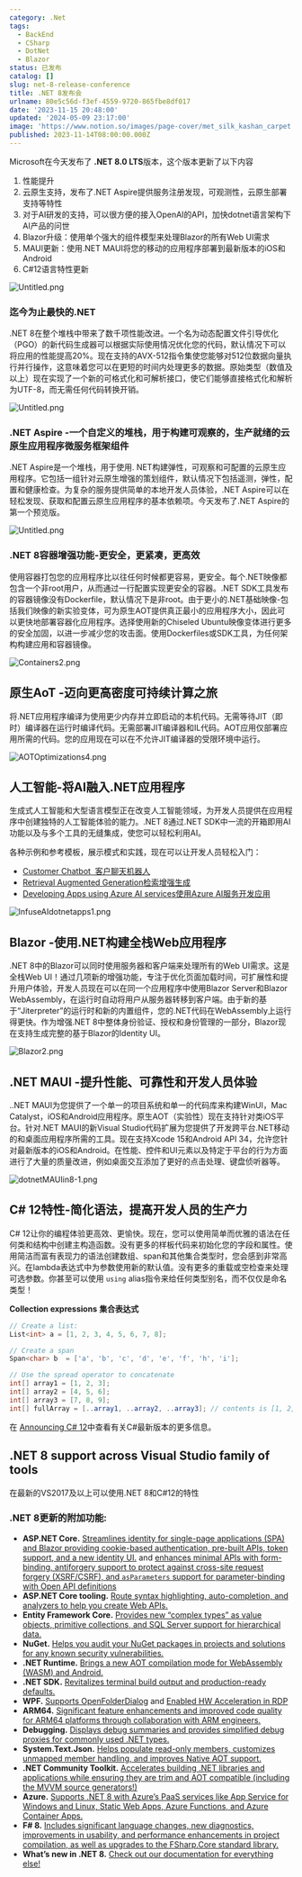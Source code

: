 ```yaml
---
category: .Net
tags:
  - BackEnd
  - CSharp
  - DotNet
  - Blazor
status: 已发布
catalog: []
slug: net-8-release-conference
title: .NET 8发布会
urlname: 80e5c56d-f3ef-4559-9720-865fbe8df017
date: '2023-11-15 20:48:00'
updated: '2024-05-09 23:17:00'
image: 'https://www.notion.so/images/page-cover/met_silk_kashan_carpet.jpg'
published: 2023-11-14T08:00:00.000Z
---
```


Microsoft在今天发布了 **.NET 8.0 LTS**版本，这个版本更新了以下内容

1. 性能提升
2. 云原生支持，发布了.NET Aspire提供服务注册发现，可观测性，云原生部署支持等特性
3. 对于AI研发的支持，可以很方便的接入OpenAI的API，加快dotnet语言架构下AI产品的问世
4. Blazor升级：使用单个强大的组件模型来处理Blazor的所有Web UI需求
5. MAUI更新：使用.NET MAUI将您的移动的应用程序部署到最新版本的iOS和Android
6. C#12语言特性更新

![Untitled.png](https://prod-files-secure.s3.us-west-2.amazonaws.com/5d24fe63-e567-4804-86f9-9fdc62e13082/10cda029-65af-4ea7-b30e-605b2d9e6c57/Untitled.png?X-Amz-Algorithm=AWS4-HMAC-SHA256&X-Amz-Content-Sha256=UNSIGNED-PAYLOAD&X-Amz-Credential=ASIAZI2LB466YDNG5R3B%2F20250402%2Fus-west-2%2Fs3%2Faws4_request&X-Amz-Date=20250402T054106Z&X-Amz-Expires=3600&X-Amz-Security-Token=IQoJb3JpZ2luX2VjEGUaCXVzLXdlc3QtMiJIMEYCIQD%2B1Vy9T%2F6Vx50efooC7vgCIxTlqq5sL7NPPoXXFv626AIhAIzpYBZ%2B0Ys5KPN1TVRzxZsAq2e7omU80NilaSajoAzPKogECM7%2F%2F%2F%2F%2F%2F%2F%2F%2F%2FwEQABoMNjM3NDIzMTgzODA1IgyAO%2BMCooXPoMTMTIcq3ANGPfLtULEbJYkt6C%2BvI81AzV1vQA%2F4xguoaUJcWHj62W20oekIUK75b9AaueK%2FVL28x67ue22qD12lb73dalS5hd3UBMxnjULKGGjkYzRFmEs7v98d%2B1tDMQ%2BWrZwM2EA8CcBCY7VgMITiKDRvRhuKOEc3%2FyZxzfA1wvqe46uG8p%2Ftf4rxykUhUuoxUstQiwNsKYDplw652wblgtiLpLebgcOUyGO%2F4EaHO0R5KRS%2F%2B3RjHvi3O0RKKR4uL2m5UgiiIXgiTcOI4NzrVbsVUhXKCUE4vwYQO32VuNs6tzz%2BWSI9nkIJ4N3zwzcVUVEwgnKV%2BBgHe%2FL4c9sMkfQRZcoZkkDnqJ5hjIydQRPt8kpj0OOg%2FHD5bp4rgbWUvFfCXYq0eSEn2ywjOO83LhdfK5oxE3Cwx%2B1Zq4vLEhubE1bH%2BwowGb2D9szGl%2BOZ7dnsm3CF4CRbOvPDHf96Z7KGNuLgVfLGfT6MM9ORbIXvzVxsHrivAyPAvjn0jnVnlMi5M%2BsDyF0TNMwD83LnUj%2BPn0PNCS5DqMpTYcqeQB%2BsZNCkh857NXAI7N7xSGNjBP2VdUjUdkhiVlFax3Vl6Z04z1T6e4dLVOGC%2B%2FzIaeo1kwFr4n2iemenlrGX0tWUbDCMkLO%2FBjqkAe0zeBi1qKdx%2FTNy0ZlA4eUbpx2ye%2FivkqKWJiBR69kjKmWKCwX1ln7guFNY3FSVxQHCteF%2BDSXWzqdFpDrZpndnyQp%2Fcd%2BC5lj756fp0mqGV8I%2FUFHlNTdcNzgdP1pK6%2FtmAY3mpN9vfXgKOx2WENWr75gQcVd9iheiS4eAC2SVVdAEidDVlotLiHLmj8GM0AQVEd87OYT5iXVnGQl5J5sbJjSB&X-Amz-Signature=bab0e4dcb4a164ace5052306ad81578a4774786a64e2cd4504ab87a712e42171&X-Amz-SignedHeaders=host&x-id=GetObject)


### **迄今为止最快的.NET**


.NET 8在整个堆栈中带来了数千项性能改进。一个名为动态配置文件引导优化（PGO）的新代码生成器可以根据实际使用情况优化您的代码，默认情况下可以将应用的性能提高20%。现在支持的AVX-512指令集使您能够对512位数据向量执行并行操作，这意味着您可以在更短的时间内处理更多的数据。原始类型（数值及以上）现在实现了一个新的可格式化和可解析接口，使它们能够直接格式化和解析为UTF-8，而无需任何代码转换开销。


![Untitled.png](https://prod-files-secure.s3.us-west-2.amazonaws.com/5d24fe63-e567-4804-86f9-9fdc62e13082/edcbf140-d619-4389-a4a6-f97c113ab9f2/Untitled.png?X-Amz-Algorithm=AWS4-HMAC-SHA256&X-Amz-Content-Sha256=UNSIGNED-PAYLOAD&X-Amz-Credential=ASIAZI2LB466YDNG5R3B%2F20250402%2Fus-west-2%2Fs3%2Faws4_request&X-Amz-Date=20250402T054106Z&X-Amz-Expires=3600&X-Amz-Security-Token=IQoJb3JpZ2luX2VjEGUaCXVzLXdlc3QtMiJIMEYCIQD%2B1Vy9T%2F6Vx50efooC7vgCIxTlqq5sL7NPPoXXFv626AIhAIzpYBZ%2B0Ys5KPN1TVRzxZsAq2e7omU80NilaSajoAzPKogECM7%2F%2F%2F%2F%2F%2F%2F%2F%2F%2FwEQABoMNjM3NDIzMTgzODA1IgyAO%2BMCooXPoMTMTIcq3ANGPfLtULEbJYkt6C%2BvI81AzV1vQA%2F4xguoaUJcWHj62W20oekIUK75b9AaueK%2FVL28x67ue22qD12lb73dalS5hd3UBMxnjULKGGjkYzRFmEs7v98d%2B1tDMQ%2BWrZwM2EA8CcBCY7VgMITiKDRvRhuKOEc3%2FyZxzfA1wvqe46uG8p%2Ftf4rxykUhUuoxUstQiwNsKYDplw652wblgtiLpLebgcOUyGO%2F4EaHO0R5KRS%2F%2B3RjHvi3O0RKKR4uL2m5UgiiIXgiTcOI4NzrVbsVUhXKCUE4vwYQO32VuNs6tzz%2BWSI9nkIJ4N3zwzcVUVEwgnKV%2BBgHe%2FL4c9sMkfQRZcoZkkDnqJ5hjIydQRPt8kpj0OOg%2FHD5bp4rgbWUvFfCXYq0eSEn2ywjOO83LhdfK5oxE3Cwx%2B1Zq4vLEhubE1bH%2BwowGb2D9szGl%2BOZ7dnsm3CF4CRbOvPDHf96Z7KGNuLgVfLGfT6MM9ORbIXvzVxsHrivAyPAvjn0jnVnlMi5M%2BsDyF0TNMwD83LnUj%2BPn0PNCS5DqMpTYcqeQB%2BsZNCkh857NXAI7N7xSGNjBP2VdUjUdkhiVlFax3Vl6Z04z1T6e4dLVOGC%2B%2FzIaeo1kwFr4n2iemenlrGX0tWUbDCMkLO%2FBjqkAe0zeBi1qKdx%2FTNy0ZlA4eUbpx2ye%2FivkqKWJiBR69kjKmWKCwX1ln7guFNY3FSVxQHCteF%2BDSXWzqdFpDrZpndnyQp%2Fcd%2BC5lj756fp0mqGV8I%2FUFHlNTdcNzgdP1pK6%2FtmAY3mpN9vfXgKOx2WENWr75gQcVd9iheiS4eAC2SVVdAEidDVlotLiHLmj8GM0AQVEd87OYT5iXVnGQl5J5sbJjSB&X-Amz-Signature=c0b535cec716a3e5b49a44ce3201dd790892dc5dfe05891a4a33b9ec6cf23349&X-Amz-SignedHeaders=host&x-id=GetObject)


### **.NET Aspire -一个自定义的堆栈，用于构建可观察的，生产就绪的云原生应用程序微服务框架组件**


.NET Aspire是一个堆栈，用于使用. NET构建弹性，可观察和可配置的云原生应用程序。它包括一组针对云原生增强的策划组件，默认情况下包括遥测，弹性，配置和健康检查。为复杂的服务提供简单的本地开发人员体验，.NET Aspire可以在轻松发现、获取和配置云原生应用程序的基本依赖项。今天发布了.NET Aspire的第一个预览版。


![Untitled.png](https://prod-files-secure.s3.us-west-2.amazonaws.com/5d24fe63-e567-4804-86f9-9fdc62e13082/ff6a34d3-ac25-412d-9204-a7263d00528f/Untitled.png?X-Amz-Algorithm=AWS4-HMAC-SHA256&X-Amz-Content-Sha256=UNSIGNED-PAYLOAD&X-Amz-Credential=ASIAZI2LB466YDNG5R3B%2F20250402%2Fus-west-2%2Fs3%2Faws4_request&X-Amz-Date=20250402T054106Z&X-Amz-Expires=3600&X-Amz-Security-Token=IQoJb3JpZ2luX2VjEGUaCXVzLXdlc3QtMiJIMEYCIQD%2B1Vy9T%2F6Vx50efooC7vgCIxTlqq5sL7NPPoXXFv626AIhAIzpYBZ%2B0Ys5KPN1TVRzxZsAq2e7omU80NilaSajoAzPKogECM7%2F%2F%2F%2F%2F%2F%2F%2F%2F%2FwEQABoMNjM3NDIzMTgzODA1IgyAO%2BMCooXPoMTMTIcq3ANGPfLtULEbJYkt6C%2BvI81AzV1vQA%2F4xguoaUJcWHj62W20oekIUK75b9AaueK%2FVL28x67ue22qD12lb73dalS5hd3UBMxnjULKGGjkYzRFmEs7v98d%2B1tDMQ%2BWrZwM2EA8CcBCY7VgMITiKDRvRhuKOEc3%2FyZxzfA1wvqe46uG8p%2Ftf4rxykUhUuoxUstQiwNsKYDplw652wblgtiLpLebgcOUyGO%2F4EaHO0R5KRS%2F%2B3RjHvi3O0RKKR4uL2m5UgiiIXgiTcOI4NzrVbsVUhXKCUE4vwYQO32VuNs6tzz%2BWSI9nkIJ4N3zwzcVUVEwgnKV%2BBgHe%2FL4c9sMkfQRZcoZkkDnqJ5hjIydQRPt8kpj0OOg%2FHD5bp4rgbWUvFfCXYq0eSEn2ywjOO83LhdfK5oxE3Cwx%2B1Zq4vLEhubE1bH%2BwowGb2D9szGl%2BOZ7dnsm3CF4CRbOvPDHf96Z7KGNuLgVfLGfT6MM9ORbIXvzVxsHrivAyPAvjn0jnVnlMi5M%2BsDyF0TNMwD83LnUj%2BPn0PNCS5DqMpTYcqeQB%2BsZNCkh857NXAI7N7xSGNjBP2VdUjUdkhiVlFax3Vl6Z04z1T6e4dLVOGC%2B%2FzIaeo1kwFr4n2iemenlrGX0tWUbDCMkLO%2FBjqkAe0zeBi1qKdx%2FTNy0ZlA4eUbpx2ye%2FivkqKWJiBR69kjKmWKCwX1ln7guFNY3FSVxQHCteF%2BDSXWzqdFpDrZpndnyQp%2Fcd%2BC5lj756fp0mqGV8I%2FUFHlNTdcNzgdP1pK6%2FtmAY3mpN9vfXgKOx2WENWr75gQcVd9iheiS4eAC2SVVdAEidDVlotLiHLmj8GM0AQVEd87OYT5iXVnGQl5J5sbJjSB&X-Amz-Signature=325f18717d6d0ac25294c6516b9fadc6458eef61174f63648c90a4275749d01c&X-Amz-SignedHeaders=host&x-id=GetObject)


### **.NET 8容器增强功能-更安全，更紧凑，更高效**


使用容器打包您的应用程序比以往任何时候都更容易，更安全。每个.NET映像都包含一个非root用户，从而通过一行配置实现更安全的容器。.NET SDK工具发布的容器镜像没有Dockerfile，默认情况下是非root。由于更小的.NET基础映像-包括我们映像的新实验变体，可为原生AOT提供真正最小的应用程序大小，因此可以更快地部署容器化应用程序。选择使用新的Chiseled Ubuntu映像变体进行更多的安全加固，以进一步减少您的攻击面。使用Dockerfiles或SDK工具，为任何架构构建应用和容器镜像。


![Containers2.png](https://devblogs.microsoft.com/dotnet/wp-content/uploads/sites/10/2023/11/Containers2.png)


## 原生AoT -迈向更高密度可持续计算之旅


将.NET应用程序编译为使用更少内存并立即启动的本机代码。无需等待JIT（即时）编译器在运行时编译代码。无需部署JIT编译器和IL代码。AOT应用仅部署应用所需的代码。您的应用现在可以在不允许JIT编译器的受限环境中运行。


![AOTOptimizations4.png](https://devblogs.microsoft.com/dotnet/wp-content/uploads/sites/10/2023/11/AOTOptimizations4.png)


## 人工智能-将AI融入.NET应用程序


生成式人工智能和大型语言模型正在改变人工智能领域，为开发人员提供在应用程序中创建独特的人工智能体验的能力。.NET 8通过.NET SDK中一流的开箱即用AI功能以及与多个工具的无缝集成，使您可以轻松利用AI。


各种示例和参考模板，展示模式和实践，现在可以让开发人员轻松入门：

- [Customer Chatbot](https://github.com/dotnet/eShop)[ ](https://github.com/dotnet/eShop)[ 客户聊天机器人](https://github.com/dotnet/eShop)
- [Retrieval Augmented Generation](https://github.com/Azure-Samples/azure-search-openai-demo-csharp)[检索增强生成](https://github.com/Azure-Samples/azure-search-openai-demo-csharp)
- [Developing Apps using Azure AI services](https://devblogs.microsoft.com/dotnet/demystifying-retrieval-augmented-generation-with-dotnet/)[使用Azure AI服务开发应用](https://devblogs.microsoft.com/dotnet/demystifying-retrieval-augmented-generation-with-dotnet/)

![InfuseAIdotnetapps1.png](https://devblogs.microsoft.com/dotnet/wp-content/uploads/sites/10/2023/11/InfuseAIdotnetapps1.png)


## Blazor -使用.NET构建全栈Web应用程序


.NET 8中的Blazor可以同时使用服务器和客户端来处理所有的Web UI需求。这是全栈Web UI！通过几项新的增强功能，专注于优化页面加载时间，可扩展性和提升用户体验，开发人员现在可以在同一个应用程序中使用Blazor Server和Blazor WebAssembly，在运行时自动将用户从服务器转移到客户端。由于新的基于“Jiterpreter”的运行时和新的内置组件，您的.NET代码在WebAssembly上运行得更快。作为增强.NET 8中整体身份验证、授权和身份管理的一部分，Blazor现在支持生成完整的基于Blazor的Identity UI。


![Blazor2.png](https://devblogs.microsoft.com/dotnet/wp-content/uploads/sites/10/2023/11/Blazor2.png)


## .NET MAUI -提升性能、可靠性和开发人员体验


..NET MAUI为您提供了一个单一的项目系统和单一的代码库来构建WinUI，Mac Catalyst，iOS和Android应用程序。原生AOT（实验性）现在支持针对类iOS平台。针对.NET MAUI的新Visual Studio代码扩展为您提供了开发跨平台.NET移动的和桌面应用程序所需的工具。现在支持Xcode 15和Android API 34，允许您针对最新版本的iOS和Android。在性能、控件和UI元素以及特定于平台的行为方面进行了大量的质量改进，例如桌面交互添加了更好的点击处理、键盘侦听器等。


![dotnetMAUIin8-1.png](https://devblogs.microsoft.com/dotnet/wp-content/uploads/sites/10/2023/11/dotnetMAUIin8-1.png)


## C# 12特性-简化语法，提高开发人员的生产力


C# 12让你的编程体验更高效、更愉快。现在，您可以使用简单而优雅的语法在任何类和结构中创建主构造函数。没有更多的样板代码来初始化您的字段和属性。使用简洁而富有表现力的语法创建数组、span和其他集合类型时，您会感到非常高兴。在lambda表达式中为参数使用新的默认值。没有更多的重载或空检查来处理可选参数。你甚至可以使用 `using` alias指令来给任何类型别名，而不仅仅是命名类型！


**Collection expressions** **集合表达式**


```c#
// Create a list:
List<int> a = [1, 2, 3, 4, 5, 6, 7, 8];

// Create a span
Span<char> b  = ['a', 'b', 'c', 'd', 'e', 'f', 'h', 'i'];

// Use the spread operator to concatenate
int[] array1 = [1, 2, 3];
int[] array2 = [4, 5, 6];
int[] array3 = [7, 8, 9];
int[] fullArray = [..array1, ..array2, ..array3]; // contents is [1, 2, 3, 4, 5, 6, 7, 8, 9]
```


在 [Announcing C# 12](https://devblogs.microsoft.com/dotnet/announcing-csharp-12)中查看有关C#最新版本的更多信息。


## .NET 8 support across Visual Studio family of tools


在最新的VS2017及以上可以使用.NET 8和C#12的特性


### .NET 8更新的附加功能:

- **ASP.NET Core.** [Streamlines identity for single-page applications (SPA) and Blazor providing cookie-based authentication, pre-built APIs, token support, and a new identity UI.](https://devblogs.microsoft.com/dotnet/whats-new-with-identity-in-dotnet-8/) and [enhances minimal APIs with form-binding, antiforgery support to protect against cross-site request forgery (XSRF/CSRF), and ](https://learn.microsoft.com/aspnet/core/release-notes/aspnetcore-8.0#minimal-apis)[`asParameters`](https://learn.microsoft.com/aspnet/core/release-notes/aspnetcore-8.0#minimal-apis)[ support for parameter-binding with Open API definitions](https://learn.microsoft.com/aspnet/core/release-notes/aspnetcore-8.0#minimal-apis)
- **ASP.NET Core tooling.** [Route syntax highlighting, auto-completion, and analyzers to help you create Web APIs.](https://devblogs.microsoft.com/dotnet/aspnet-core-route-tooling-dotnet-8/)
- **Entity Framework Core.** [Provides new “complex types” as value objects, primitive collections, and SQL Server support for hierarchical data.](https://devblogs.microsoft.com/dotnet/announcing-ef8-rc2/)
- **NuGet.** [Helps you audit your NuGet packages in projects and solutions for any known security vulnerabilities.](https://learn.microsoft.com/nuget/concepts/auditing-packages)
- **.NET Runtime.** [Brings a new AOT compilation mode for WebAssembly (WASM) and Android.](https://devblogs.microsoft.com/dotnet/announcing-dotnet-8-rc1/#androidstripilafteraot-mode-on-android)
- **.NET SDK.** [Revitalizes terminal build output and production-ready defaults.](https://learn.microsoft.com/dotnet/core/whats-new/dotnet-8#net-sdk)
- **WPF.** [Supports OpenFolderDialog](https://devblogs.microsoft.com/dotnet/wpf-file-dialog-improvements-in-dotnet-8/) and [Enabled HW Acceleration in RDP](https://devblogs.microsoft.com/dotnet/announcing-dotnet-8-rc1/#wpf-hardware-acceleration-in-rdp)
- **ARM64.** [Significant feature enhancements and improved code quality for ARM64 platforms through collaboration with ARM engineers.](https://devblogs.microsoft.com/dotnet/this-arm64-performance-in-dotnet-8/)
- **Debugging.** [Displays debug summaries and provides simplified debug proxies for commonly used .NET types.](https://devblogs.microsoft.com/dotnet/debugging-enhancements-in-dotnet-8/)
- **System.Text.Json.** [Helps populate read-only members, customizes unmapped member handling, and improves Native AOT support.](https://devblogs.microsoft.com/dotnet/system-text-json-in-dotnet-8/)
- **.NET Community Toolkit.** [Accelerates building .NET libraries and applications while ensuring they are trim and AOT compatible (including the MVVM source generators!)](https://devblogs.microsoft.com/dotnet/announcing-the-dotnet-community-toolkit-821/)
- **Azure.** [Supports .NET 8 with Azure’s PaaS services like App Service for Windows and Linux, Static Web Apps, Azure Functions, and Azure Container Apps.](https://aka.ms/appservice-dotnet8)
- **F# 8.** [Includes significant language changes, new diagnostics, improvements in usability, and performance enhancements in project compilation, as well as upgrades to the FSharp.Core standard library.](https://devblogs.microsoft.com/dotnet/announcing-fsharp-8/)
- **What’s new in .NET 8.** [Check out our documentation for everything else!](https://learn.microsoft.com/dotnet/core/whats-new/dotnet-8)
